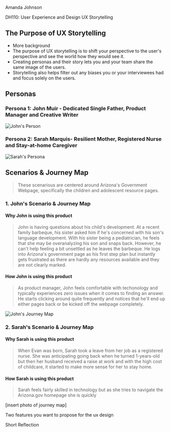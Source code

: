 Amanda Johnson

DH110: User Experience and Design
UX Storytelling

## The Purpose of UX Storytelling
* More background
* The purpose of UX storytelling is to shift your perspective to the user's perspective and see the world how they would see it.
* Creating personas and their story lets you and your team share the same image of the users.
* Storytelling also helps filter out any biases you or your interviewees had and focus solely on the users.

## Personas

### Persona 1: John Muir - Dedicated Single Father, Product Manager and Creative Writer

![John's Person](https://user-images.githubusercontent.com/91240122/138910336-6b209d59-2d65-47d2-b4ae-0e61772afa51.png)


### Persona 2: Sarah Marquis- Resilient Mother, Registered Nurse and Stay-at-home Caregiver

![Sarah's Persona](https://user-images.githubusercontent.com/91240122/138910890-4b27a491-8fd5-429d-8888-18c93f7a13e0.png)


## Scenarios & Journey Map
> These scenarious are centered around Arizona's Government Webpage, specifically the children and adolescent resource pages.

### 1. John's Scenario & Journey Map
#### Why John is using this product
> John is having questions about his child's development. At a recent family barbeque, his sister asked him if he's concerned with his son's language development. With his sister being a pediatrician, he feels that she may be overanalyzing his son and snaps back. However, he can't help feeling a bit unsettled as he leaves the barbeque. He logs into Arizona's government page as his first step plan but instantly gets frustrated as there are hardly any resources available and they are not clearly marked. 

#### How John is using this product
> As product manager, John feels comfortable with techonology and typically experiences zero issues when it comes to finding an answer. He starts clicking around quite frequently and notices that he'll end up either pages back or be kicked off the webpage completely. 

![John's Journey Map](https://user-images.githubusercontent.com/91240122/138915343-32728966-be83-4c36-b385-d8edb198207f.png)

### 2. Sarah's Scenario & Journey Map
#### Why Sarah is using this product
> When Evan was born, Sarah took a leave from her job as a registered nurse. She was anticipating going back when he turned 1-years-old but then her husband received a raise at work and with the high cost of childcare, it started to make more sense for her to stay home. 

#### How Sarah is using this product
> Sarah feels fairly skilled in technology but as she tries to navigate the Arizona.gov homepage she is quickly 

[insert photo of journey map]


Two features you want to propose for the ux design


Short Reflection
